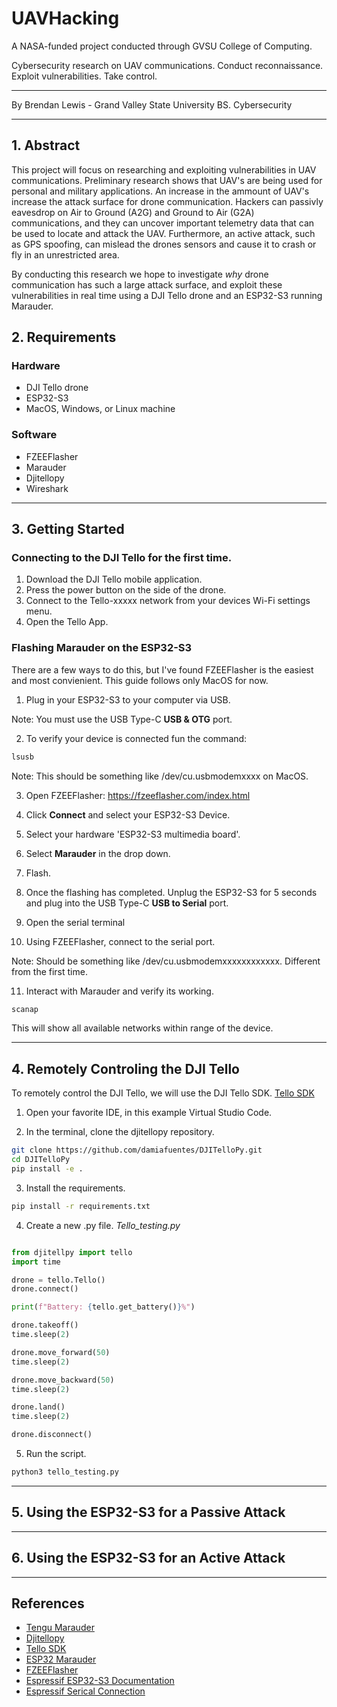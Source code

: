 # UAVHacking

A NASA-funded project conducted through GVSU College of Computing. 
 
Cybersecurity research on UAV communications. Conduct reconnaissance. Exploit vulnerabilities.  Take control.

---

By Brendan Lewis - Grand Valley State University
BS. Cybersecurity

---
## 1. Abstract

This project will focus on researching and exploiting vulnerabilities in UAV communications. Preliminary research shows that UAV's are being used for personal and military applications. An increase in the ammount of UAV's increase the attack surface for drone communication. Hackers can passivly eavesdrop on Air to Ground (A2G) and Ground to Air (G2A) communications, and they can uncover important telemetry data that can be used to locate and attack the UAV. Furthermore, an active attack, such as GPS spoofing, can mislead the drones sensors and cause it to crash or fly in an unrestricted area.

By conducting this research we hope to investigate _why_ drone communication has such a large attack surface, and exploit these vulnerabilities in real time using a DJI Tello drone and an ESP32-S3 running Marauder. 


## 2. Requirements

### Hardware

- DJI Tello drone
- ESP32-S3
- MacOS, Windows, or Linux machine

### Software

- FZEEFlasher
- Marauder
- Djitellopy
- Wireshark

---
## 3. Getting Started

### Connecting to the DJI Tello for the first time.

1. Download the DJI Tello mobile application.
2. Press the power button on the side of the drone.
3. Connect to the Tello-xxxxx network from your devices Wi-Fi settings menu.
4. Open the Tello App.

### Flashing Marauder on the ESP32-S3

There are a few ways to do this, but I've found FZEEFlasher is the easiest and most convienient. This guide follows only MacOS for now. 

1. Plug in your ESP32-S3 to your computer via USB.

 Note: You must use the USB Type-C **USB & OTG** port.

2. To verify your device is connected fun the command:

```bash
lsusb
```

 Note: This should be something like /dev/cu.usbmodemxxxx on MacOS.

3. Open FZEEFlasher: https://fzeeflasher.com/index.html

4. Click **Connect** and select your ESP32-S3 Device. 

5. Select your hardware 'ESP32-S3 multimedia board'.

6. Select **Marauder** in the drop down.

7. Flash.

8. Once the flashing has completed. Unplug the ESP32-S3 for 5 seconds and plug into the USB Type-C **USB to Serial** port.

9. Open the serial terminal
   
10. Using FZEEFlasher, connect to the serial port.

 Note: Should be something like /dev/cu.usbmodemxxxxxxxxxxxx. Different from the first time.

11. Interact with Marauder and verify its working.

```bash
scanap
```

This will show all available networks within range of the device. 

---
## 4. Remotely Controling the DJI Tello 

To remotely control the DJI Tello, we will use the DJI Tello SDK. [Tello SDK](https://dl-cdn.ryzerobotics.com/downloads/tello/20180910/Tello%20SDK%20Documentation%20EN_1.3.pdf)

1. Open your favorite IDE, in this example Virtual Studio Code.

2. In the terminal, clone the djitellopy repository.

```bash
git clone https://github.com/damiafuentes/DJITelloPy.git
cd DJITelloPy
pip install -e .
```

3. Install the requirements.

```bash
pip install -r requirements.txt
```

4. Create a new .py file. _Tello_testing.py_

```python

from djitellpy import tello
import time

drone = tello.Tello()
drone.connect()

print(f"Battery: {tello.get_battery()}%")

drone.takeoff()
time.sleep(2)

drone.move_forward(50)
time.sleep(2)

drone.move_backward(50)
time.sleep(2)

drone.land()
time.sleep(2)

drone.disconnect()
```

5. Run the script.

```bash
python3 tello_testing.py
```

---

## 5. Using the ESP32-S3 for a Passive Attack

---

## 6. Using the ESP32-S3 for an Active Attack
---

## References

- [Tengu Marauder](https://github.com/Lexicon121/Tengu-Marauder/blob/main/Guides/Workshop.md)
- [Djitellopy](https://github.com/damiafuentes/DJITelloPy)
- [Tello SDK](https://dl-cdn.ryzerobotics.com/downloads/tello/20180910/Tello%20SDK%20Documentation%20EN_1.3.pdf)
- [ESP32 Marauder](https://github.com/justcallmekoko/ESP32Marauder)
- [FZEEFlasher](https://fzeeflasher.com/index.html)
- [Espressif ESP32-S3 Documentation](https://docs.espressif.com/projects/esptool/en/latest/esp32s3/installation.html)
- [Espressif Serical Connection](https://docs.espressif.com/projects/esp-idf/en/stable/esp32s3/get-started/establish-serial-connection.html)
  
